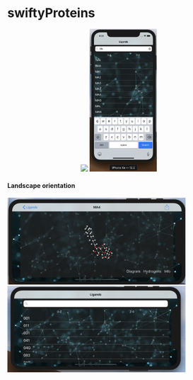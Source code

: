 # swiftyProteins

<div align="center">
  <img src="https://github.com/ygliboch/swiftyProteins/blob/master/screenshots/ezgif.com-video-to-gif%20(2).gif" width="30%" />
  <img src="https://github.com/ygliboch/swiftyProteins/blob/master/screenshots/Screen%20Shot%202019-07-29%20at%204.31.47%20PM.png" width="30%" />
</div>

#### Landscape orientation
<div align="justify">
 <img src="https://github.com/ygliboch/swiftyProteins/blob/master/screenshots/Screen%20Shot%202019-07-29%20at%204.33.02%20PM.png" width="80%" />
 <img src="https://github.com/ygliboch/swiftyProteins/blob/master/screenshots/Screen%20Shot%202019-07-29%20at%204.42.24%20PM.png" width="80%" />
</div>
